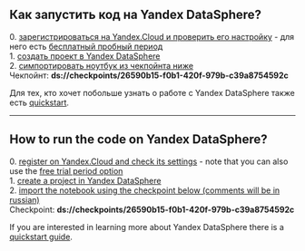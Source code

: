 ## Как запустить код на Yandex DataSphere?

0\. [зарегистрироваться на Yandex.Cloud и проверить его настройку](https://cloud.yandex.ru/docs/datasphere/quickstart#before-you-begin) - для него есть [бесплатный пробный период](https://cloud.yandex.ru/docs/free-trial/)  
1\. [создать проект в Yandex DataSphere](https://cloud.yandex.ru/docs/datasphere/quickstart#create-project)  
2\. [симпортировать ноутбук из чекпойнта ниже](https://cloud.yandex.ru/docs/datasphere/operations/projects/checkpoints#import)  
Чекпойнт: **ds://checkpoints/26590b15-f0b1-420f-979b-c39a8754592c**

Для тех, кто хочет побольше узнать о работе с Yandex DataSphere также есть [quickstart](https://cloud.yandex.ru/docs/datasphere/quickstart).

---

## How to run the code on Yandex DataSphere?

0\. [register on Yandex.Cloud and check its settings](https://cloud.yandex.com/docs/datasphere/quickstart#before-you-begin) - note that you can also use the [free trial period option](https://cloud.yandex.com/docs/free-trial/)  
1\. [create a project in Yandex DataSphere](https://cloud.yandex.com/docs/datasphere/quickstart#create-project)  
2\. [import the notebook using the checkpoint below (comments will be in russian)](https://cloud.yandex.com/docs/datasphere/operations/projects/checkpoints#import)  
Checkpoint: **ds://checkpoints/26590b15-f0b1-420f-979b-c39a8754592c**

If you are interested in learning more about Yandex DataSphere there is a [quickstart guide](https://cloud.yandex.com/docs/datasphere/quickstart).
